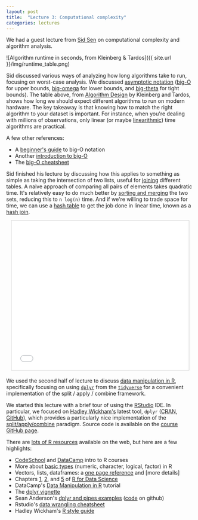 ```yaml
---
layout: post
title:  "Lecture 3: Computational complexity"
categories: lectures
---
```


We had a guest lecture from [Sid Sen](http://sidsen.org/) on computational complexity and algorithm analysis.

![Algorithm runtime in seconds, from Kleinberg & Tardos]({{ site.url }}/img/runtime_table.png)

Sid discussed various ways of analyzing how long algorithms take to run, focusing on worst-case analysis.
We discussed [asymptotic notation](https://www.khanacademy.org/computing/computer-science/algorithms/asymptotic-notation/a/asymptotic-notation) ([big-O](https://www.khanacademy.org/computing/computer-science/algorithms/asymptotic-notation/a/big-o-notation) for upper bounds, [big-omega](https://www.khanacademy.org/computing/computer-science/algorithms/asymptotic-notation/a/big-big-omega-notation) for lower bounds, and [big-theta](https://www.khanacademy.org/computing/computer-science/algorithms/asymptotic-notation/a/big-big-theta-notation) for tight bounds).
The table above, from [Algorithm Design](https://www.pearsonhighered.com/program/Kleinberg-Algorithm-Design/PGM319216.html) by Kleinberg and Tardos, shows how long we should expect different algorithms to run on modern hardware.
The key takeaway is that knowing how to match the right algorithm to your dataset is important.
For instance, when you're dealing with millions of observations, only linear (or maybe [linearithmic](https://en.wikipedia.org/wiki/Time_complexity#Linearithmic_time)) time algorithms are practical.

A few other references:

* A [beginner's guide](https://rob-bell.net/2009/06/a-beginners-guide-to-big-o-notation/) to big-O notation
* Another [introduction to big-O](https://www.interviewcake.com/article/python/big-o-notation-time-and-space-complexity)
* The [big-O cheatsheet](http://bigocheatsheet.com/)

Sid finished his lecture by discussing how this applies to something as simple as taking the intersection of two lists, useful for [joining](https://en.wikipedia.org/wiki/Join_(SQL)) different tables.
A naive approach of comparing all pairs of elements takes quadratic time.
It's relatively easy to do much better by [sorting and merging](https://en.wikipedia.org/wiki/Sort-merge_join) the two sets, reducing this to `n log(n)` time.
And if we're willing to trade space for time, we can use a [hash table](https://en.wikipedia.org/wiki/Hash_table) to get the job done in linear time, known as a [hash join](https://en.wikipedia.org/wiki/Hash_join).

<center>
<iframe src="//www.slideshare.net/slideshow/embed_code/key/ejmirP42ECxx3f" width="476" height="400" frameborder="0" marginwidth="0" marginheight="0" scrolling="no" style="border:1px solid #CCC; border-width:1px; margin-bottom:5px; max-width: 100%;" allowfullscreen> </iframe>
</center>

We used the second half of lecture to discuss [data manipulation in R](https://github.com/jhofman/msd2017/blob/master/lectures/lecture_3/intro_to_r.ipynb), specifically focusing on using [`dplyr`](https://github.com/hadley/dplyr) from the [`tidyverse`](http://tidyverse.org) for a convenient implementation of the split / apply / combine framework.

We started this lecture with a brief tour of  using the [RStudio](http://www.rstudio.com) IDE.
In particular, we focused on [Hadley Wickham's](http://had.co.nz) latest tool, ``dplyr`` ([CRAN](http://cran.r-project.org/web/packages/dplyr/index.html), [GitHub](https://github.com/hadley/dplyr)), which provides a particularly nice implementation of the [split/apply/combine](http://bit.ly/splitapplycombine) paradigm.
Source code is available on the [course GitHub page](https://github.com/jhofman/msd2017/tree/master/lectures/lecture_3).

There are [lots of R resources](https://pinboard.in/u:jhofman/t:r/t:tutorials/) available on the web, but here are a few highlights:

* [CodeSchool](http://tryr.codeschool.com) and [DataCamp](https://www.datacamp.com/courses/free-introduction-to-r) intro to R courses
* More about [basic types](http://www.r-tutor.com/r-introduction/basic-data-types) (numeric, character, logical, factor) in R
* Vectors, lists, dataframes: a [one page reference](http://www.statmethods.net/input/datatypes.html) and [more details]
* Chapters [1](http://r4ds.had.co.nz/introduction.html), [2](http://r4ds.had.co.nz/explore-intro.html), and [5](http://r4ds.had.co.nz/transform.html) of [R for Data Science](http://r4ds.had.co.nz)
* DataCamp's [Data Manipulation in R](https://campus.datacamp.com/courses/dplyr-data-manipulation-r-tutorial) tutorial
* The [dplyr vignette](http://cran.rstudio.com/web/packages/dplyr/vignettes/introduction.html)
* Sean Anderson's [dplyr and pipes examples](http://seananderson.ca/2014/09/13/dplyr-intro.html) ([code](https://github.com/seananderson/dplyr-intro-2014) on github)
* Rstudio's [data wrangling cheatsheet](http://www.rstudio.com/wp-content/uploads/2015/02/data-wrangling-cheatsheet.pdf)
* Hadley Wickham's [R style guide](http://adv-r.had.co.nz/Style.html)
     
